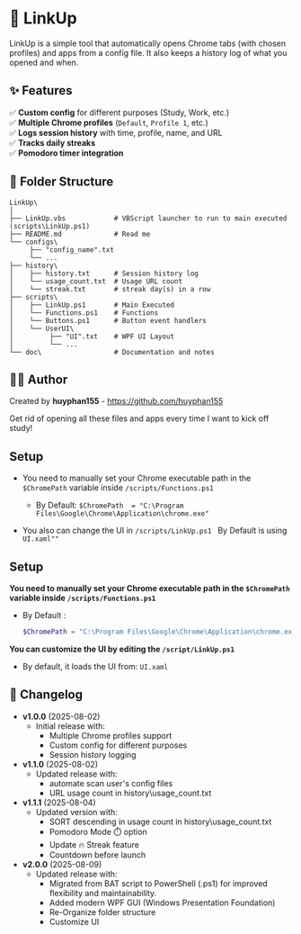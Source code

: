# 🚀 LinkUp

LinkUp is a simple tool that automatically opens Chrome tabs (with chosen profiles) and apps from a config file.
It also keeps a history log of what you opened and when.

## ✨ Features
✅ **Custom config** for different purposes (Study, Work, etc.)  
✅ **Multiple Chrome profiles** (`Default`, `Profile 1`, etc.)  
✅ **Logs session history** with time, profile, name, and URL  
✅ **Tracks daily streaks**  
✅ **Pomodoro timer integration**  

## 📂 Folder Structure
```
LinkUp\
│
├── LinkUp.vbs            # VBScript launcher to run to main executed (scripts\LinkUp.ps1)
├── README.md             # Read me
└── configs\              
     ├── "config_name".txt
     └── ...
├── history\
│    ├── history.txt      # Session history log
│    └── usage_count.txt  # Usage URL count
│    └── streak.txt       # streak day(s) in a row
├── scripts\
│    ├── LinkUp.ps1       # Main Executed
│    └── Functions.ps1    # Functions
│    └── Buttons.ps1      # Button event handlers
│    └── UserUI\              
│         ├── "UI".txt    # WPF UI Layout
│         └── ...
└── doc\                  # Documentation and notes
```
## 🧑‍💻 Author
Created by **huyphan155** - https://github.com/huyphan155

Get rid of opening all these files and apps every time I want to kick off study!

## Setup

- You need to manually set your Chrome executable path in the `$ChromePath` variable inside `/scripts/Functions.ps1 `

  - By Default:  `$ChromePath  = "C:\Program Files\Google\Chrome\Application\chrome.exe"`

- You also can change the UI in `/scripts/LinkUp.ps1 `
By Default is using  `UI.xaml""`

## Setup

**You need to manually set your Chrome executable path in the `$ChromePath` variable inside `/scripts/Functions.ps1`**  
   - By Default :  
     ```powershell
     $ChromePath = "C:\Program Files\Google\Chrome\Application\chrome.exe"
     ```

**You can customize the UI by editing the `/script/LinkUp.ps1`**  
   - By default, it loads the UI from: `UI.xaml`


## 📅 Changelog
- **v1.0.0** (2025-08-02)  
  - Initial release with:
    - Multiple Chrome profiles support
    - Custom config for different purposes
    - Session history logging
- **v1.1.0** (2025-08-02)  
  - Updated release with:
    - automate scan user's config files
    - URL usage count in  history\usage_count.txt
- **v1.1.1** (2025-08-04)  
  - Updated version with:
    - SORT descending in usage count in history\usage_count.txt
    - Pomodoro Mode ⏱️ option
    - Update 🔥 Streak feature
    - Countdown before launch
- **v2.0.0** (2025-08-09)
  - Updated release with:
    - Migrated from BAT script to PowerShell (.ps1) for improved flexibility and maintainability.
    - Added modern WPF GUI (Windows Presentation Foundation)
    - Re-Organize folder structure
    - Customize UI

